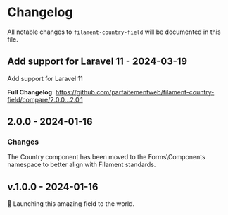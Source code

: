 # Changelog

All notable changes to `filament-country-field` will be documented in this file.

## Add support for Laravel 11 - 2024-03-19

Add support for Laravel 11

**Full Changelog**: https://github.com/parfaitementweb/filament-country-field/compare/2.0.0...2.0.1

## 2.0.0 - 2024-01-16

### Changes

The Country component has been moved to the Forms\Components namespace to better align with Filament standards.

## v.1.0.0 - 2024-01-16

🚀 Launching this amazing field to the world.
